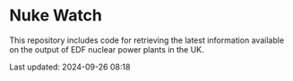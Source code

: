 # Nuke Watch

This repository includes code for retrieving the latest information available on the output of EDF nuclear power plants in the UK.

Last updated: 2024-09-26 08:18